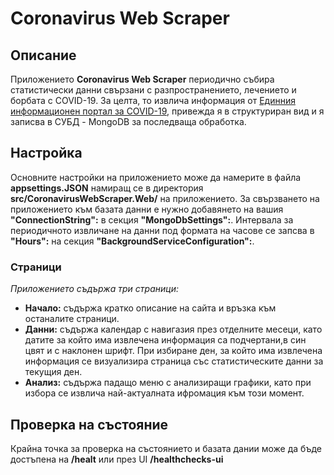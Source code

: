 # Coronavirus Web Scraper
 
## Описание

Приложението **Coronavirus Web Scraper** периодично събира статистически данни свързани с разпространението, лечението
и борбата с COVID-19. За целта, то извлича информация от [Единния информационен портал за COVID-19](https://coronavirus.bg/),
привежда я в структуриран вид и я записва в СУБД - MongoDB за последваща обработка.

## Настройка

Основните настройки на приложението може да намерите в файла **appsettings.JSON**  намиращ се в директория **src/CoronavirusWebScraper.Web/**
на приложението.
За свързването на приложението към базата данни е нужно добавянето на вашия **"ConnectionString":** в секция **"MongoDbSettings":**.
Интервала за периодичното извличане на данни под формата на часове се запсва в **"Hours":**  на секция **"BackgroundServiceConfiguration":**.

### Страници

*Приложението съдържа три страници:*

* **Начало:** съдържа кратко описание на сайта и връзка към останалите страници.
* **Данни:** съдържа календар с навигазия през отделните месеци, като датите за който има извлечена информация са подчертани,в син цвят и с наклонен шрифт.
	При избиране ден, за който има извлечена информация се визуализира страница със статистическите данни за текущия ден.
* **Анализ:** съдържа падащо меню с анализиращи графики, като при избора се извлича най-актуалната ифромация към този момент.

## Проверка на състояние

Крайна точка за проверка на състоянието и базата дании може да бъде достъпена на **/healt** или през UI **/healthchecks-ui**
